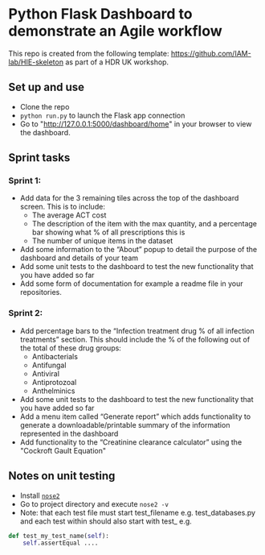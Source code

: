 # Python Flask Dashboard to demonstrate an Agile workflow

This repo is created from the following template: https://github.com/IAM-lab/HIE-skeleton as part of a HDR UK workshop.

## Set up and use
* Clone the repo
* `python run.py` to launch the Flask app connection
* Go to "http://127.0.0.1:5000/dashboard/home" in your browser to view the dashboard.

## Sprint tasks
### Sprint 1:
* Add data for the 3 remaining tiles across the top of the dashboard screen. This is to include:
    * The average ACT cost
    * The description of the item with the max quantity, and a percentage bar showing what % of all prescriptions this is
    * The number of unique items in the dataset
* Add some information to the “About” popup to detail the purpose of the dashboard and details of your team
* Add some unit tests to the dashboard to test the new functionality that you have added so far
* Add some form of documentation for example a readme file in your repositories.

### Sprint 2:
* Add percentage bars to the “Infection treatment drug % of all infection treatments” section. This should include the % of the following out of the total of these drug groups:
  * Antibacterials
  * Antifungal
  * Antiviral
  * Antiprotozoal
  * Anthelminics
* Add some unit tests to the dashboard to test the new functionality that you have added so far
* Add a menu item called “Generate report” which adds functionality to generate a downloadable/printable summary of the information represented in the dashboard
* Add functionality to the “Creatinine clearance calculator” using the "Cockroft Gault Equation"

## Notes on unit testing
* Install [`nose2`](https://docs.nose2.io/en/latest/)
* Go to project directory and execute `nose2 -v`
* Note: that each test file must start test_filename e.g. test_databases.py and each test within should also start with test_ e.g.
```python
def test_my_test_name(self):
    self.assertEqual ....
```
